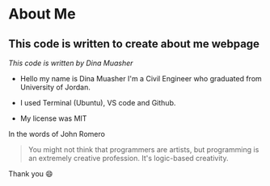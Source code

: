 # About Me
## **This code is written to create about me webpage**

*This code is written by Dina Muasher*

- Hello my name is Dina Muasher I'm a Civil Engineer who graduated from University of Jordan.

- I used Terminal (Ubuntu), VS code and Github.
- My license was MIT 


In the words of John Romero
>You might not think that programmers are artists, but programming is an extremely creative profession. It's logic-based creativity.

Thank you 😄
